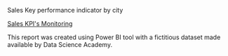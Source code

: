 Sales Key performance indicator by city

<p data-sourcepos="9:1-9:189" dir="auto"><a href="https://app.powerbi.com/view?r=eyJrIjoiMGM5NWViNjEtMmJhZS00MjQ0LWIxYTEtZTBlNjFlYTQ2YjM5IiwidCI6IjM1ODAxOWMyLWZmMWQtNGRlOC04MDBlLTk2YTRkMzgwNzMwYyIsImMiOjl9" rel="nofollow">Sales KPI's Monitoring</a></p>


This report was created using Power BI tool with a fictitious dataset made available by Data Science Academy.
